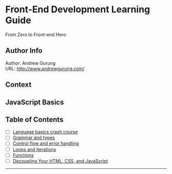 # Front-End Development Learning Guide
From Zero to Front-end Hero

Author Info
-----------
Author: Andrew Gurung <br>
URL: http://www.andrewgurung.com/

Context
-----------------
## JavaScript Basics

Table of Contents
-----------------

- [ ] [Language basics crash course](https://developer.mozilla.org/en-US/Learn/Getting_started_with_the_web/JavaScript_basics)
- [ ] [Grammar and types](https://developer.mozilla.org/en-US/docs/Web/JavaScript/Guide/Grammar_and_types)
- [ ] [Control flow and error handling](https://developer.mozilla.org/en-US/docs/Web/JavaScript/Guide/Control_flow_and_error_handling)
- [ ] [Loops and iterations](https://developer.mozilla.org/en-US/docs/Web/JavaScript/Guide/Loops_and_iteration)
- [ ] [Functions](https://developer.mozilla.org/en-US/docs/Web/JavaScript/Guide/Functions)
- [ ] [Decoupling Your HTML, CSS, and JavaScript](http://philipwalton.com/articles/decoupling-html-css-and-javascript/)

-----------------

